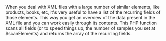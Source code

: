 When you deal with XML files with a large number of similar elements, like products, books, etc, it's very useful to have a list of the recurring fields of those elements. 
This way you get an overview of the data present in the XML file and you can work easily through its contents.
This PHP function scans all fields (or to speed things up, the number of samples you set at $scanElements) and returns the array of the recurring fields.
